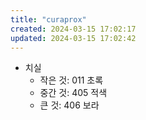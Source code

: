 ```yaml
---
title: "curaprox"
created: 2024-03-15 17:02:17
updated: 2024-03-15 17:02:42
---
```

  * 치실
    * 작은 것: 011 초록
    * 중간 것: 405 적색
    * 큰 것: 406 보라